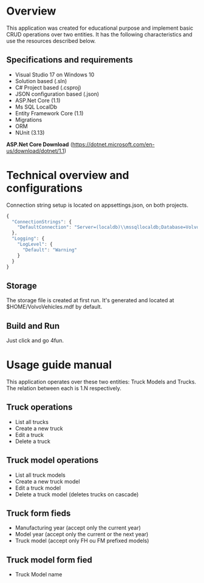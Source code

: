 # Overview

This application was created for educational purpose and implement basic CRUD operations over two entities. It has the following characteristics and use the resources described below.

## Specifications and requirements

- Visual Studio 17 on Windows 10
- Solution based (.sln)
- C# Project based (.csproj)
- JSON configuration based (.json)
- ASP.Net Core (1.1)
- Ms SQL LocalDb
- Entity Framework Core (1.1)
- Migrations
- ORM
- NUnit (3.13)

**ASP.Net Core Download** (https://dotnet.microsoft.com/en-us/download/dotnet/1.1)

# Technical overview and configurations

Connection string setup is located on appsettings.json, on both projects.

```js
{
  "ConnectionStrings": {
    "DefaultConnection": "Server=(localdb)\\mssqllocaldb;Database=VolvoVehicles;Trusted_Connection=True;MultipleActiveResultSets=true"
  },
  "Logging": {
    "LogLevel": {
      "Default": "Warning"
    }
  }
}
```

## Storage

The storage file is created at first run. It's generated and located at $HOME/VolvoVehicles.mdf by default.

## Build and Run

Just click and go 4fun.

# Usage guide manual

This application operates over these two entities: Truck Models and Trucks. The relation between each is 1.N respectively.

## Truck operations

- List all trucks 
- Create a new truck
- Edit a truck
- Delete a truck

## Truck model operations

- List all truck models 
- Create a new truck model
- Edit a truck model
- Delete a truck model (deletes trucks on cascade)

## Truck form fieds

- Manufacturing year (accept only the current year)
- Model year (accept only the current or the next year)
- Truck model (accept only FH ou FM prefixed models)

## Truck model form fied

- Truck Model name
